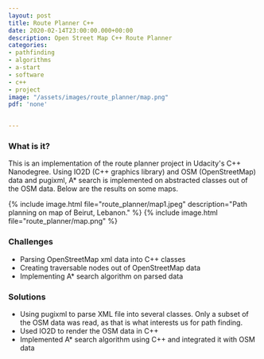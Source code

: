 ```yaml
---
layout: post
title: Route Planner C++
date: 2020-02-14T23:00:00.000+00:00
description: Open Street Map C++ Route Planner
categories:
- pathfinding
- algorithms
- a-start
- software
- c++
- project
image: "/assets/images/route_planner/map.png"
pdf: 'none'


---
```

### What is it?

This is an implementation of the route planner project in Udacity's C++ Nanodegree. Using IO2D (C++ graphics library) and OSM (OpenStreetMap) data and pugixml, A* search is implemented on abstracted classes out of the OSM data. Below are the results on some maps.

{% include image.html file="route_planner/map1.jpeg" description="Path planning on map of Beirut, Lebanon." %}
{% include image.html file="route_planner/map.png" %}


### Challenges

* Parsing OpenStreetMap xml data into C++ classes
* Creating traversable nodes out of OpenStreetMap data
* Implementing A* search algorithm on parsed data

### Solutions

* Using pugixml to parse XML file into several classes. Only a subset of the OSM data was read, as that is what interests us for path finding.
* Used IO2D to render the OSM data in C++
* Implemented A* search algorithm using C++ and integrated it with OSM data